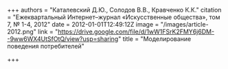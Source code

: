 +++
authors = "Каталевский Д.Ю., Солодов В.В., Кравченко К.К."
citation = "Ежеквартальный Интернет–журнал «Искусственные общества», том 7, № 1-4, 2012"
date = 2012-01-01T12:49:12Z
image = "/images/article-2012.png"
link = "https://drive.google.com/file/d/1wW1FSrK2FMY6j6DM--9ww6WX4UtSfOtQ/view?usp=sharing"
title = "Моделирование поведения потребителей"

+++
